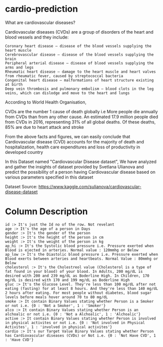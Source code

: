 # cardio-prediction
What are cardiovascular diseases?

Cardiovascular diseases (CVDs) are a group of disorders of the heart and blood vessels and they include:

    Coronary heart disease – disease of the blood vessels supplying the heart muscle
    Cerebrovascular disease – disease of the blood vessels supplying the brain
    Peripheral arterial disease – disease of blood vessels supplying the arms and legs
    Rheumatic heart disease – damage to the heart muscle and heart valves from rheumatic fever, caused by streptococcal bacteria
    Congenital heart disease – malformations of heart structure existing at birth
    Deep vein thrombosis and pulmonary embolism – blood clots in the leg veins, which can dislodge and move to the heart and lungs

According to World Health Organisation,

CVDs are the number 1 cause of death globally i.e More people die annually from CVDs than from any other cause. An estimated 17.9 million people died from CVDs in 2016, representing 31% of all global deaths. Of these deaths, 85% are due to heart attack and stroke

From the above facts and figures, we can easily conclude that Cardiovascular disease (CVD) accounts for the majority of death and hospitalization, health care expenditures and loss of productivity in developed country

In this Dataset named "Cardiovascular Disease dataset", We have analyzed and gather the insights of dataset provided by Svetlana Ulianova and predict the possibility of a person having Cardiovascular disease based on various parameters specified in this dataset

Dataset Source: https://www.kaggle.com/sulianova/cardiovascular-disease-dataset

# Column Description

    id :> It's just the Id no of the row. Not revelant
    age :> It's the age of a person in Days
    gender :> It's the gender of the person
    height :> It's the height of the person in cm
    weight :> It's the weight of the person in kg
    ap_hi :> It's the Systolic blood pressure i.e. Pressure exerted when Blood is ejected in arteries. Normal value : 120mmhg or Below
    ap_low :> It's the Diastolic blood pressure i.e. Pressure exerted when Blood exerts between arteries and heartbeats. Normal Value : 80mmhg or Below
    cholesterol :> It's the Cholestreol value (Cholesterol is a type of fat found in your blood) of your blood. In Adults, 200 mg/dL is desired with 200 and 239 mg/dL as Boderline High. In Children, 170 mg/dL is desired with 170 and 199 mg/dL as Boderline High
    gluc :> It's the Glucose Level. They're less than 100 mg/dL after not eating (fasting) for at least 8 hours. And they're less than 140 mg/dL 2 hours after eating. For most people without diabetes, blood sugar levels before meals hover around 70 to 80 mg/dL
    smoke :> It contain Binary Values stating whether Person is a Smoker or not i.e. {0 : 'Not a Smoker', 1 : 'Smoker'}
    alco :> It contain Binary Values stating whether Person is an alchoalic or not i.e. {0 : 'Not a Alchoalic', 1 : 'Alchoalic'}
    active :> It contain Binary Values stating whether Person is involved in physical activites or not i.e. {0 : 'Not involved in Physical Activites', 1 : 'involved in physical activites'}
    cardio :> It's our Target Value Binary Values stating whether Person has Cardiovascular diseases (CVDs) or Not i.e. {0 : 'Not Have CVD', 1 : 'Have CVD'}


